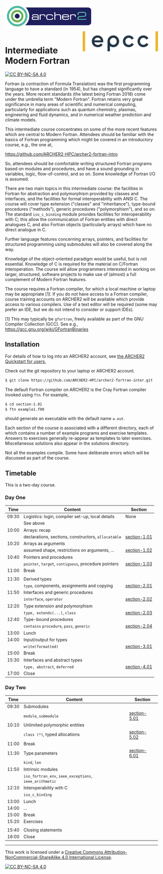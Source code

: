 <img src="./img/archer2_logo.png" align="left" width="284" height="80" />
<img src="./img/epcc_logo.png" align="right" width="248" height="66"
    style="margin-top: 10px;" />

<br /><br /><br /><br />

# Intermediate Modern Fortran

[![CC BY-NC-SA 4.0][cc-by-nc-sa-shield]][cc-by-nc-sa]

Fortran (a contraction of Formula Translation) was the first programming
language to have a standard (in 1954), but has changed significantly
over the years. More recent standards (the latest being Fortran 2018) come
under the umbrella term "Modern Fortran". Fortran retains very great
significance in many areas of scientific and numerical computing,
particularly for applications such as quantum chemistry, plasmas, engineering
and fluid dynamics, and in numerical weather prediction and climate models.

This intermediate course concentrates on some of the more recent
features which are central to Modern Fortran. Attendees should be familiar
with the basics of Fortran programming which might be covered in an
introductory course, e.g., the one at,

https://github.com/ARCHER2-HPC/archer2-fortran-intro

So, attendees should be comfortable writing structured Fortran programs
based on modules and procedures, and have a sound grounding in variables,
logic, flow-of-control, and so on. Some knowledge of Fortran I/O is assumed.

There are two main topics in this intermediate course: the facilities in
Fortran for abstraction and polymorphism provided by classes and
interfaces, and the facilities for formal
interoperability with ANSI C. The course will cover type extension
("classes" and "inheritance"), type-bound procedures ("methods"),
generic procedures ("polymorphism"), and so on. The standard `iso_c_binding`
module provides facilities for interoperability with C; this allow the
communication of Fortran entities with direct analogues C, and also Fortran
objects (particularly arrays) which have no direct analogue in C.

Further language features concerning arrays, pointers, and facilities for
structured programming using submodules will also be covered along the way.

Knowledge of the object-oriented paradigm would be useful, but is not essential.
Knowledge of C is required for the material on C/Fortran interoperation. The
course will allow programmers interested in working on larger, structured,
software projects to make use of (almost) a full complement of Modern Fortran
features.

The course requires a Fortran compiler, for which a local machine or laptop
may be appropriate [1]. If you do not have access to a Fortran compiler,
course training accounts on ARCHER2 will be available which provide access
to various compilers. Use of a text editor will be required (some may prefer
an IDE, but we do not intend to consider or support IDEs).

[1] This may typically be `gfortran`, freely available as part of the
GNU Compiler Collection (GCC).
See e.g., https://gcc.gnu.org/wiki/GFortranBinaries

## Installation

For details of how to log into an ARCHER2 account, see [the ARCHER2 Quickstart for users.](https://docs.archer2.ac.uk/quick-start/quickstart-users/)

Check out the git repository to your laptop or ARCHER2 account.
```bash
$ git clone https://github.com/ARCHER2-HPC/archer2-fortran-inter.git
```
The default Fortran compiler on ARCHER2 is the Cray Fortran compiler invoked using `ftn`.
For example,
```bash
$ cd section-1.01
$ ftn example1.f90
```
should generate an executable with the default name `a.out`.

Each section of the course is associated with a different directory, each of which
contains a number of example programs and exercise templates. Answers to exercises
generally re-appear as templates to later exercises. Miscellaneous solutions also
appear in the solutions directory.

Not all the examples compile. Some have deliberate errors which will be discussed
as part of the course.


## Timetable

This is a two-day course.

### Day One

| Time  | Content                                                 | Section                      |
|-------|---------------------------------------------------------|------------------------------|
| 09:30 | Logistics: login, compiler set-up, local details        | None                         |
|       | See above                                               |                              |
| 10:00 | Arrays: recap                                           |                              |
|       | declarations, sections, constructors, `allocatable`     | [section-1.01](section-1.01) |
| 10:20 | Arrays as arguments                                     |                              |
|       | assumed shape, restrictions on arguments, ...           | [section-1.02](section-1.02) |
| 10:40 | Pointers and procedures                                 |                              |
|       | `pointer`, `target`, `contiguous`, procedure pointers   | [section-1.03](section-1.03) |
| 11:00 | Break                                                   |                              |
|       |                                                         |                              |
| 11:30 | Derived types                                           |                              |
|       | `type`, components, assignments and copying             | [section-2.01](section-2.01) |
| 11:50 | Interfaces and generic procedures                       |                              |
|       | `interface`, `operator`                                 | [section-2.02](section-2.02) |
| 12:20 | Type extension and polymorphism                         |                              |
|       | `type, extends(...)`, `class`                           | [section-2.03](section-2.03) |
| 12:40 | Type-bound procedures                                   |                              |
|       | `contains` `procedure`, `pass`, `generic`               | [section-2.04](section-2.04) |
| 13:00 | Lunch                                                   |                              |
| 14:00 | Input/output for types                                  |                              |
|       | `write(formatted)`                                      | [section-3.01](section-3.01) |
| 15:00 | Break                                                   |                              |
| 15:30 | Interfaces and abstract types                           |                              |
|       | `type, abstract`, `deferred`                            | [section-4.01](section-4.01) |
| 17:00 | Close                                                   |                              |

### Day Two

| Time  | Content                                                 | Section                      |
|-------|---------------------------------------------------------|------------------------------|
| 09:30 | Submodules                                              |                              |
|       | `module`, `submodule`                                   | [section-5.01](section-5.01) |
| 10:10 | Unlimited polymorphic entities                          |                              |
|       | `class (*)`, typed allocations                          | [section-5.02](section-5.02) |
| 11:00 | Break                                                   |                              |
| 11:30 | Type parameters                                         | [section-6.01](section-6.01) |
|       | `kind`, `len`                                           |                              |
| 11:50 | Intrinsic modules                                       |                              |
|       | `iso_fortran_env`, `ieee_exceptions`, `ieee_arithmetic`|                              |
| 12:10 | Interoperability with C                                 |                              |
|       | `iso_c_binding`                                         |                              |
| 13:00 | Lunch                                                   |                              |
| 14:00 | ...                                                     |                              |
| 15:00 | Break                                                   |                              |
| 15:20 | Exercises                                               |                              |
|       |                                                         |                              |
| 15:40 | Closing statements                                      |                              |
| 16:00 | Close                                                   |                              |

---
This work is licensed under a
[Creative Commons Attribution-NonCommercial-ShareAlike 4.0 International License][cc-by-nc-sa].

[cc-by-nc-sa]: http://creativecommons.org/licenses/by-nc-sa/4.0/
[cc-by-nc-sa-image]: https://licensebuttons.net/l/by-nc-sa/4.0/88x31.png
[cc-by-nc-sa-shield]: https://img.shields.io/badge/License-CC%20BY--NC--SA%204.0-lightgrey.svg

[![CC BY-NC-SA 4.0][cc-by-nc-sa-image]][cc-by-nc-sa]